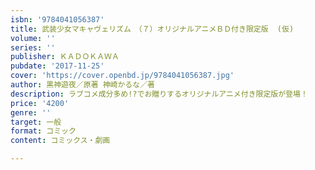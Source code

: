 ```yaml
---
isbn: '9784041056387'
title: 武装少女マキャヴェリズム　（７）オリジナルアニメＢＤ付き限定版  (仮)
volume: ''
series: ''
publisher: ＫＡＤＯＫＡＷＡ
pubdate: '2017-11-25'
cover: 'https://cover.openbd.jp/9784041056387.jpg'
author: 黒神遊夜／原著 神崎かるな／著
description: ラブコメ成分多め!?でお贈りするオリジナルアニメ付き限定版が登場！
price: '4200'
genre: ''
target: 一般
format: コミック
content: コミックス・劇画

---
```

